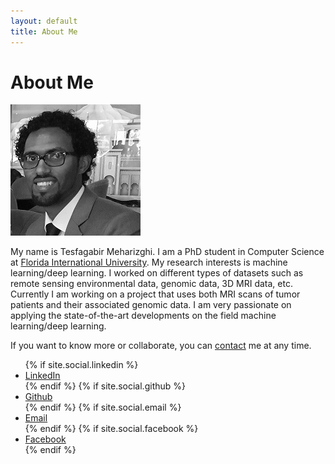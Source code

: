 ```yaml
---
layout: default
title: About Me
---
```

# About Me

![](my_photo_bw.jpg)

My name is Tesfagabir Meharizghi. I am a PhD student in Computer Science at [Florida International University](https://www.cis.fiu.edu). My research interests is machine learning/deep learning. I worked on different types of datasets such as remote sensing environmental data, genomic data, 3D MRI data, etc. Currently I am working on a project that uses both MRI scans of tumor patients and their associated genomic data. I am very passionate on applying the state-of-the-art developments on the field machine learning/deep learning.

If you want to know more or collaborate, you can [contact](../contact/) me at any time.

<html lang="{{ site.lang | default: "en-US" }}">
 <head>
    <link rel="stylesheet" href="//maxcdn.bootstrapcdn.com/font-awesome/4.3.0/css/font-awesome.min.css">
  </head>
  <body>
     <ul id="List"> 
        {% if site.social.linkedin %}
        <li><a href="https://linkedin.com/in/{{ site.social.linkedin }}">
            <i class="fa fa-github"></i> LinkedIn
        </a></li>
        {% endif %}
       {% if site.social.github %}
        <li><a href="https://github.com/{{ site.social.github }}">
            <i class="fa fa-github"></i> Github
        </a></li>
        {% endif %} 
        {% if site.social.email %}
        <li><a href="mailto:{{ site.social.email }}">
          <i class="fa fa-envelope-square"></i> Email
          </a></li>
        {% endif %}
       {% if site.social.facebook %}
        <li><a href="https://www.facebook.com/{{ site.social.facebook }}">
            <i class="fa fa-facebook"></i> Facebook
        </a></li>
        {% endif %}
     </ul>
  </body>
</html>
